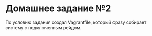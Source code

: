 # Домашнее задание №2

По условию задания создал Vagrantfile, который сразу собирает систему с подключенным рейдом.
